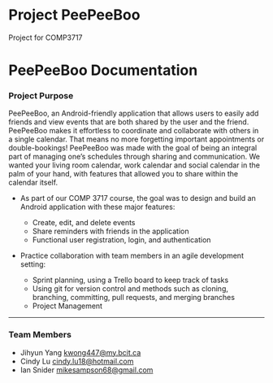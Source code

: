 # Project PeePeeBoo
Project for COMP3717

# PeePeeBoo Documentation

### Project Purpose

PeePeeBoo, an Android-friendly application that allows users to easily add friends and view events that are both shared by the user and the friend.
PeePeeBoo makes it effortless to coordinate and collaborate with others in a single calendar. That means no more forgetting important appointments or double-bookings!
PeePeeBoo was made with the goal of being an integral part of managing one’s schedules through sharing and communication. We wanted your living room calendar, work calendar and social calendar in the palm of your hand, with features that allowed you to share within the calendar itself.


- As part of our COMP 3717 course, the goal was to design and build an Android application with these major features:
  - Create, edit, and delete events
  - Share reminders with friends in the application 
  - Functional user registration, login, and authentication

- Practice collaboration with team members in an agile development setting:
  - Sprint planning, using a Trello board to keep track of tasks
  - Using git for version control and methods such as cloning, branching, committing, pull requests, and merging branches 
  - Project Management

---

### Team Members

- Jihyun Yang kwong447@my.bcit.ca
- Cindy Lu cindy.lu18@hotmail.com
- Ian Snider mikesampson68@gmail.com
